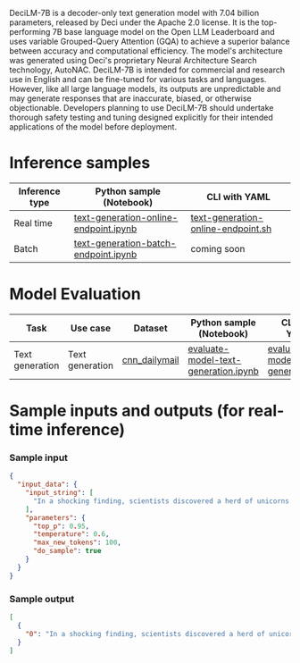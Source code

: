 DeciLM-7B is a decoder-only text generation model with 7.04 billion parameters, released by Deci under the Apache 2.0 license. It is the top-performing 7B base language model on the Open LLM Leaderboard and uses variable Grouped-Query Attention (GQA) to achieve a superior balance between accuracy and computational efficiency. The model's architecture was generated using Deci's proprietary Neural Architecture Search technology, AutoNAC. DeciLM-7B is intended for commercial and research use in English and can be fine-tuned for various tasks and languages. However, like all large language models, its outputs are unpredictable and may generate responses that are inaccurate, biased, or otherwise objectionable. Developers planning to use DeciLM-7B should undertake thorough safety testing and tuning designed explicitly for their intended applications of the model before deployment.



# Inference samples

Inference type|Python sample (Notebook)|CLI with YAML
|--|--|--|
Real time|<a href="https://aka.ms/azureml-infer-online-sdk-text-generation" target="_blank">text-generation-online-endpoint.ipynb</a>|<a href="https://aka.ms/azureml-infer-online-cli-text-generation" target="_blank">text-generation-online-endpoint.sh</a>
Batch |<a href="https://aka.ms/azureml-infer-batch-sdk-text-generation" target="_blank">text-generation-batch-endpoint.ipynb</a>| coming soon


# Model Evaluation

Task| Use case| Dataset| Python sample (Notebook)| CLI with YAML
|--|--|--|--|--|
Text generation | Text generation | <a href="https://huggingface.co/datasets/cnn_dailymail" target="_blank"> cnn_dailymail </a> | <a href="https://aka.ms/azureml-eval-sdk-text-generation/" target="_blank">evaluate-model-text-generation.ipynb</a> | <a href="https://aka.ms/azureml-eval-cli-text-generation/" target="_blank">evaluate-model-text-generation.yml</a>


# Sample inputs and outputs (for real-time inference)

### Sample input
```json
{
  "input_data": {
    "input_string": [
      "In a shocking finding, scientists discovered a herd of unicorns living in"
    ],
    "parameters": {
      "top_p": 0.95,
      "temperature": 0.6,
      "max_new_tokens": 100,
      "do_sample": true
    }
  }
}
```

### Sample output
```json
[
  {
    "0": "In a shocking finding, scientists discovered a herd of unicorns living in the Pacific Ocean. The discovery was made by a team of scientists who were studying the effects of climate change on the ocean. They found that the unicorns were using the ocean as a refuge from the warmer temperatures on land.\n\nA team of scientists from the University of California, San Diego, and the University of California, Los Angeles, made the discovery while studying the effects of climate change on the ocean. They found that the unicorns were using the ocean as a"
  }
]
```